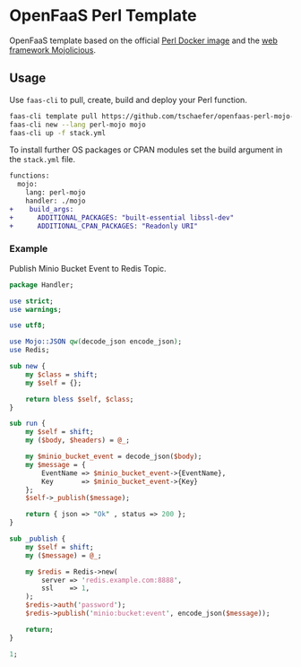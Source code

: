 # OpenFaaS Perl Template

OpenFaaS template based on the official
[Perl Docker image](https://hub.docker.com/_/perl/) and the
[web framework Mojolicious](https://mojolicious.org/).

## Usage
Use `faas-cli` to pull, create, build and deploy your Perl function.

```bash
faas-cli template pull https://github.com/tschaefer/openfaas-perl-mojo-template
faas-cli new --lang perl-mojo mojo
faas-cli up -f stack.yml
```

To install further OS packages or CPAN modules set the build argument in the
`stack.yml` file.

```diff
functions:
  mojo:
    lang: perl-mojo
    handler: ./mojo
+    build_args:
+      ADDITIONAL_PACKAGES: "built-essential libssl-dev"
+      ADDITIONAL_CPAN_PACKAGES: "Readonly URI"
```

### Example

Publish Minio Bucket Event to Redis Topic.

```perl
package Handler;

use strict;
use warnings;

use utf8;

use Mojo::JSON qw(decode_json encode_json);
use Redis;

sub new {
    my $class = shift;
    my $self = {};

    return bless $self, $class;
}

sub run {
    my $self = shift;
    my ($body, $headers) = @_;

    my $minio_bucket_event = decode_json($body);
    my $message = {
        EventName => $minio_bucket_event->{EventName},
        Key       => $minio_bucket_event->{Key}
    };
    $self->_publish($message);

    return { json => "Ok" , status => 200 };
}

sub _publish {
    my $self = shift;
    my ($message) = @_;

    my $redis = Redis->new(
        server => 'redis.example.com:8888',
        ssl    => 1,
    );
    $redis->auth('password');
    $redis->publish('minio:bucket:event', encode_json($message));

    return;
}

1;

```
